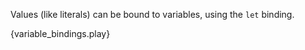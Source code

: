 Values (like literals) can be bound to variables, using the `let` binding.

{variable_bindings.play}
